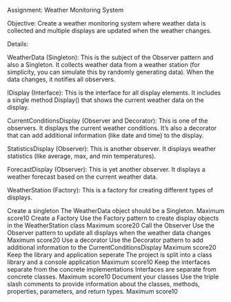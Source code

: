 Assignment: Weather Monitoring System

Objective: Create a weather monitoring system where weather data is collected and multiple displays are updated when the weather changes.

Details:

WeatherData (Singleton): This is the subject of the Observer pattern and also a Singleton. It collects weather data from a weather station (for simplicity, you can simulate this by randomly generating data). When the data changes, it notifies all observers.

IDisplay (Interface): This is the interface for all display elements. It includes a single method Display() that shows the current weather data on the display.

CurrentConditionsDisplay (Observer and Decorator): This is one of the observers. It displays the current weather conditions. It’s also a decorator that can add additional information (like date and time) to the display.

StatisticsDisplay (Observer): This is another observer. It displays weather statistics (like average, max, and min temperatures).

ForecastDisplay (Observer): This is yet another observer. It displays a weather forecast based on the current weather data.

WeatherStation (Factory): This is a factory for creating different types of displays.


Create a singleton
The WeatherData object should be a Singleton.
Maximum score10
Create a Factory
Use the Factory pattern to create display objects in the WeatherStation class
Maximum score20
Call the Observer
Use the Observer pattern to update all displays when the weather data changes
Maximum score20
Use a decorator
Use the Decorator pattern to add additional information to the CurrentConditionsDisplay
Maximum score20
Keep the library and application seperate
The project is split into a class library and a console application
Maximum score10
Keep the interfaces separate from the concrete implementations
Interfaces are separate from concrete classes.
Maximum score10
Document your classes
Use the triple slash comments to provide information about the classes, methods, properties, parameters, and return types.
Maximum score10
